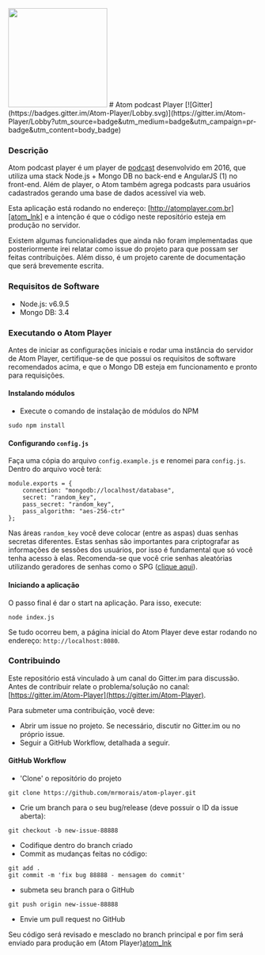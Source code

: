 <img src="http://atomplayer.com.br/assets/img/logo_br.png" width="200">
# Atom podcast Player
[![Gitter](https://badges.gitter.im/Atom-Player/Lobby.svg)](https://gitter.im/Atom-Player/Lobby?utm_source=badge&utm_medium=badge&utm_campaign=pr-badge&utm_content=body_badge)

### Descrição
Atom podcast player é um player de [podcast][podcast_wiki] desenvolvido em 2016, que utiliza uma stack Node.js + Mongo DB no back-end e AngularJS (1) no front-end. Além de player, o Atom também agrega podcasts para usuários cadastrados gerando uma base de dados acessível via web.

Esta aplicação está rodando no endereço: [http://atomplayer.com.br][atom_lnk] e a intenção é que o código neste repositório esteja em produção no servidor.

Existem algumas funcionalidades que ainda não foram implementadas que posteriormente irei relatar como issue do projeto para que possam ser feitas contribuições. Além disso, é um projeto carente de documentação que será brevemente escrita.

### Requisitos de Software
- Node.js: v6.9.5
- Mongo DB: 3.4

### Executando o Atom Player
Antes de iniciar as configurações iniciais e rodar uma instância do servidor de Atom Player, certifique-se de que possui os requisitos de software recomendados acima, e que o Mongo DB esteja em funcionamento e pronto para requisições.

#### Instalando módulos
- Execute o comando de instalação de módulos do NPM
```
sudo npm install
```
#### Configurando `config.js`
Faça uma cópia do arquivo `config.example.js` e renomei para `config.js`. Dentro do arquivo você terá:
```
module.exports = {
	connection: "mongodb://localhost/database",
	secret: "random_key",
	pass_secret: "random_key",
	pass_algorithm: "aes-256-ctr"
};
```
Nas áreas `random_key` você deve colocar (entre as aspas) duas senhas secretas diferentes. Estas senhas são importantes para criptografar as informações de sessões dos usuários, por isso é fundamental que só você tenha acesso à elas. Recomenda-se que você crie senhas aleatórias utilizando geradores de senhas como o SPG ([clique aqui](http://passwordsgenerator.net/)).

#### Iniciando a aplicação
O passo final é dar o start na aplicação. Para isso, execute:
```
node index.js
```
Se tudo ocorreu bem, a página inicial do Atom Player deve estar rodando no endereço: `http://localhost:8080`.

### Contribuindo
Este repositório está vinculado à um canal do Gitter.im para discussão. Antes de contribuir relate o problema/solução no canal: [https://gitter.im/Atom-Player](https://gitter.im/Atom-Player).

Para submeter uma contribuição, você deve:
 - Abrir um issue no projeto. Se necessário, discutir no Gitter.im ou no próprio issue.
 - Seguir a GitHub Workflow, detalhada a seguir.

#### GitHub Workflow
- 'Clone' o repositório do projeto
```
git clone https://github.com/mrmorais/atom-player.git
```
- Crie um branch para o seu bug/release (deve possuir o ID da issue aberta):
```
git checkout -b new-issue-88888
```
- Codifique dentro do branch criado
- Commit as mudanças feitas no código:
```
git add .
git commit -m 'fix bug 88888 - mensagem do commit'
```
- submeta seu branch para o GitHub
```
git push origin new-issue-88888
```
- Envie um pull request no GitHub

Seu código será revisado e mesclado no branch principal e por fim será enviado para produção em (Atom Player)[atom_lnk]

[podcast_wiki]: <https://en.wikipedia.org/wiki/Podcast>
[atom_lnk]: <http://atomplayer.com.br>
